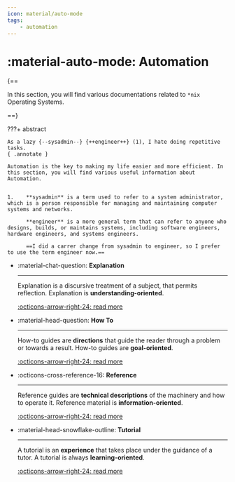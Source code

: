 ```yaml
---
icon: material/auto-mode
tags:
    - automation
---
```


# :material-auto-mode: Automation

{==

In this section, you will find various documentations related to `*nix` Operating Systems.

==}

???+ abstract

    As a lazy {--sysadmin--} {++engineer++} (1), I hate doing repetitive tasks. 
    { .annotate }

    Automation is the key to making my life easier and more efficient. In this section, you will find various useful information about Automation.


    1.    **sysadmin** is a term used to refer to a system administrator, which is a person responsible for managing and maintaining computer systems and networks.

          **engineer** is a more general term that can refer to anyone who designs, builds, or maintains systems, including software engineers, hardware engineers, and systems engineers.

          ==I did a carrer change from sysadmin to engineer, so I prefer to use the term engineer now.==


<div class="grid cards" markdown>

-   :material-chat-question: __Explanation__

    ---

    Explanation is a discursive treatment of a subject, that permits reflection. Explanation is **understanding-oriented**.

    [:octicons-arrow-right-24: read more ](./explanation/index.md)

- :material-head-question: __How To__

    ---

    How-to guides are **directions** that guide the reader through a problem or towards a result. How-to guides are **goal-oriented**.

    [:octicons-arrow-right-24: read more ](./how-to/index.md)

- :octicons-cross-reference-16: __Reference__

    ---

    Reference guides are **technical descriptions** of the machinery and how to operate it. Reference material is **information-oriented**.

    [:octicons-arrow-right-24: read more ](./reference/index.md)

- :material-head-snowflake-outline: __Tutorial__

    ---

    A tutorial is an **experience** that takes place under the guidance of a tutor. A tutorial is always **learning-oriented**.

    [:octicons-arrow-right-24: read more ](./tutorial/index.md)

</div>